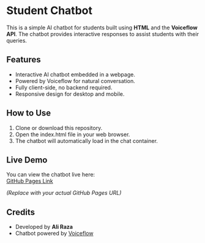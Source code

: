 # Student Chatbot

This is a simple AI chatbot for students built using **HTML** and the **Voiceflow API**. The chatbot provides interactive responses to assist students with their queries.

## Features
- Interactive AI chatbot embedded in a webpage.
- Powered by Voiceflow for natural conversation.
- Fully client-side, no backend required.
- Responsive design for desktop and mobile.

## How to Use
1. Clone or download this repository.
2. Open the index.html file in your web browser.
3. The chatbot will automatically load in the chat container.

## Live Demo
You can view the chatbot live here:  
[GitHub Pages Link](https://yourusername.github.io/your-repo-name/)  

*(Replace with your actual GitHub Pages URL)*

## Credits
- Developed by **Ali Raza**
- Chatbot powered by [Voiceflow](https://www.voiceflow.com/) 
